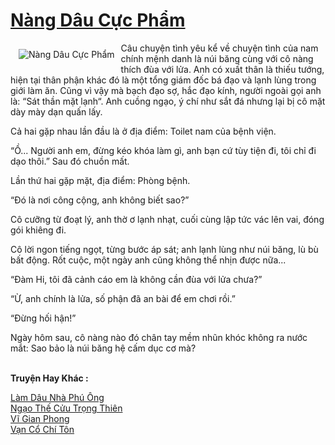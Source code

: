 <a href="https://utruyen.com/nang-dau-cuc-pham/16891/" title="Nàng Dâu Cực Phẩm"><h1>Nàng Dâu Cực Phẩm</h1></a><div style="display:table"><img align="right" style="float: left; padding: 10px;" src="https://utruyen.com/images/story/200x260/nang-dau-cuc-pham.jpg" alt="Nàng Dâu Cực Phẩm">Câu chuyện tình yêu kể về chuyện tình của nam chính mệnh danh là núi băng cùng với cô nàng thích đùa với lửa. Anh có xuất thân là thiếu tướng, hiện tại thân phận khác đó là một tổng giám đốc bá đạo và lạnh lùng trong giới làm ăn. Cũng vì vậy mà bạch đạo sợ, hắc đạo kính, người ngoài gọi anh là: “Sát thần mặt lạnh“. Anh cuồng ngạo, ý chí như sắt đá nhưng lại bị cô mặt dày mày dạn quấn lấy.<p></p>Cả hai gặp nhau lần đầu là ở địa điểm: Toilet nam của bệnh viện.<p></p>“Ồ... Người anh em, đừng kéo khóa làm gì, anh bạn cứ tùy tiện đi, tôi chỉ đi dạo thôi.” Sau đó chuồn mất.<p></p>Lần thứ hai gặp mặt, địa điểm: Phòng bệnh.<p></p>“Đó là nơi công cộng, anh không biết sao?”<p></p>Cô cưỡng từ đoạt lý, anh thờ ơ lạnh nhạt, cuối cùng lập tức vác lên vai, đóng gói khiêng đi.<p></p>Cô lời ngon tiếng ngọt, từng bước áp sát; anh lạnh lùng như núi băng, lù bù bất động. Rốt cuộc, một ngày anh cũng không thể nhịn được nữa...<p></p>“Đàm Hi, tôi đã cảnh cáo em là không cần đùa với lửa chưa?”<p></p>“Ừ, anh chính là lửa, số phận đã an bài để em chơi rồi.”<p></p>“Đừng hối hận!”<p></p>Ngày hôm sau, cô nàng nào đó chân tay mềm nhũn khóc không ra nước mắt: Sao bảo là núi băng hệ cấm dục cơ mà?</div><p><br><b>Truyện Hay Khác :</b></p><a href="https://utruyen.com/lam-dau-nha-phu-ong/13262/" alt="Làm Dâu Nhà Phú Ông">Làm Dâu Nhà Phú Ông</a><br/><a href="https://github.com/quanluxury/truyenhot/tree/master/truyenhay/1879/" alt="Ngạo Thế Cửu Trọng Thiên">Ngạo Thế Cửu Trọng Thiên</a><br/><a href="https://github.com/quanluxury/ngontinhhot/tree/master/truyenhay/17624/" alt="Vĩ Gian Phong">Vĩ Gian Phong</a><br/><a href="https://truyenhot2020.wordpress.com/2019/12/11/van-co-chi-ton/" alt="Vạn Cổ Chí Tôn">Vạn Cổ Chí Tôn</a><br/>